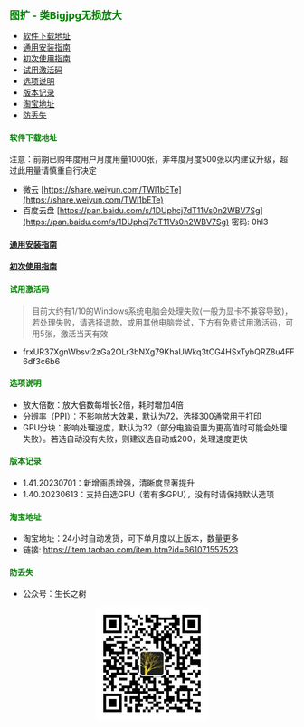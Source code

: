 
<b><font color=green size=4>
图扩 - 类Bigjpg无损放大
</font></b>

- [软件下载地址](#软件下载地址)
- [通用安装指南](#通用安装指南)
- [初次使用指南](#初次使用指南)
- [试用激活码](#试用激活码)
- [选项说明](#选项说明)
- [版本记录](#版本记录)
- [淘宝地址](#淘宝地址)
- [防丢失](#防丢失)



#### <font color=green>软件下载地址</font>
<!-- - 蓝奏云（访问网页直接下载 -->
<!-- [https://wwp.lanzouw.com/b02pcmu1i](https://wwp.lanzouw.com/b02pcmu1i)  密码:f4rf -->
注意：前期已购年度用户月度用量1000张，非年度月度500张以内建议升级，超过此用量请慎重自行决定

- 微云
[https://share.weiyun.com/TWl1bETe](https://share.weiyun.com/TWl1bETe)
- 百度云盘
[https://pan.baidu.com/s/1DUphcj7dT11Vs0n2WBV7Sg](https://pan.baidu.com/s/1DUphcj7dT11Vs0n2WBV7Sg)  密码: 0hl3


#### [通用安装指南](../../univer/install.md)
#### [初次使用指南](./tutor.md)
#### <font color=green>试用激活码</font>
> 目前大约有1/10的Windows系统电脑会处理失败(一般为显卡不兼容导致)，若处理失败，请选择退款，或用其他电脑尝试，下方有免费试用激活码，可用5张，激活当天有效
- frxUR37XgnWbsvl2zGa2OLr3bNXg79KhaUWkq3tCG4HSxTybQRZ8u4FF6df3c6b6

#### <font color=green>选项说明</font>
- 放大倍数：放大倍数每增长2倍，耗时增加4倍
- 分辨率（PPI）：不影响放大效果，默认为72，选择300通常用于打印
- GPU分块：影响处理速度，默认为32（部分电脑设置为更高值时可能会处理失败）。若选自动没有失败，则建议选自动或200，处理速度更快

#### <font color=green>版本记录</font>
- 1.41.20230701：新增画质增强，清晰度显著提升
- 1.40.20230613：支持自选GPU（若有多GPU），没有时请保持默认选项

#### <font color=green>淘宝地址</font>
- 淘宝地址：24小时自动发货，可下单月度以上版本，数量更多
- 链接: https://item.taobao.com/item.htm?id=661071557523

#### <font color=green>防丢失</font>
- 公众号：生长之树
<center><img src="../../../assets/qrcode_for.jpg" width="200px"></center>
